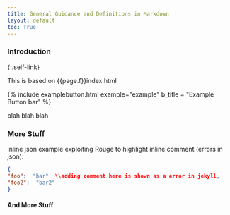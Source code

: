 ```yaml
---
title: General Guidance and Definitions in Markdown
layout: default
toc: True
---
```


### Introduction
{:.self-link}

This is based on {{page.f}}index.html


{% include examplebutton.html example="example" b_title = "Example Button bar" %}



blah blah blah

### More Stuff

inline json example exploiting Rouge to highlight inline comment (errors in json):

~~~json
{
"foo":  "bar"  \\adding comment here is shown as a error in jekyll,
"foo2":  "bar2"
}
~~~

#### And More Stuff
